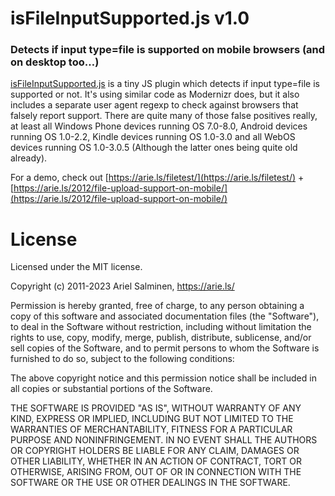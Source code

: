 # isFileInputSupported.js v1.0
### Detects if input type=file is supported on mobile browsers (and on desktop too…)


[isFileInputSupported.js](https://arie.ls/2012/file-upload-support-on-mobile/) is a tiny JS plugin which detects if input type=file is supported or not. It's using similar code as Modernizr does, but it also includes a separate user agent regexp to check against browsers that falsely report support. There are quite many of those false positives really, at least all Windows Phone devices running OS 7.0-8.0, Android devices running OS 1.0-2.2, Kindle devices running OS 1.0-3.0 and all WebOS devices running OS 1.0-3.0.5 (Although the latter ones being quite old already).

For a demo, check out [https://arie.ls/filetest/](https://arie.ls/filetest/) + [https://arie.ls/2012/file-upload-support-on-mobile/](https://arie.ls/2012/file-upload-support-on-mobile/)


License
======

Licensed under the MIT license.

Copyright (c) 2011-2023 Ariel Salminen, https://arie.ls/

Permission is hereby granted, free of charge, to any person obtaining a copy of this software and associated documentation files (the "Software"), to deal in the Software without restriction, including without limitation the rights to use, copy, modify, merge, publish, distribute, sublicense, and/or sell copies of the Software, and to permit persons to whom the Software is furnished to do so, subject to the following conditions:

The above copyright notice and this permission notice shall be included in all copies or substantial portions of the Software.

THE SOFTWARE IS PROVIDED "AS IS", WITHOUT WARRANTY OF ANY KIND, EXPRESS OR IMPLIED, INCLUDING BUT NOT LIMITED TO THE WARRANTIES OF MERCHANTABILITY, FITNESS FOR A PARTICULAR PURPOSE AND NONINFRINGEMENT. IN NO EVENT SHALL THE AUTHORS OR COPYRIGHT HOLDERS BE LIABLE FOR ANY CLAIM, DAMAGES OR OTHER LIABILITY, WHETHER IN AN ACTION OF CONTRACT, TORT OR OTHERWISE, ARISING FROM, OUT OF OR IN CONNECTION WITH THE SOFTWARE OR THE USE OR OTHER DEALINGS IN THE SOFTWARE.
